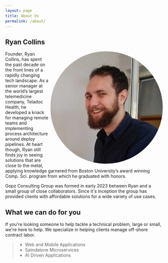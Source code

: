 ```yaml
---
layout: page
title: About Us
permalink: /about/
---
```


## Ryan Collins


<img src="/assets/img/avatar.jpg"  style="float: right; border-radius: 50%; padding-left: 4pt;"/>

Founder, Ryan Collins, has spent the past decade on the front lines of a rapidly changing tech landscape. As a senior manager at the world’s largest telemedicine company, Teladoc Health, he developed a knack for managing remote teams and implementing process architecture around deploy pipelines. At heart though, Ryan still finds joy in seeing solutions that are close to the metal, applying knowledge garnered from Boston University’s award winning Comp. Sci. program from which he graduated with honors.

Gopz Consulting Group was formed in early 2023 between Ryan and a small group of close collaborators. Since it's inception the group has provided clients with affordable solutions for a wide variety of use cases.  

## What we can do for you

If you're looking someone to help tackle a technical problem, large or small, we're here to help. We specialize in helping clients manage off-shore contract labor.

> * Web and Mobile Applications
> * Satndalone Microservices
> * AI Driven Applications
